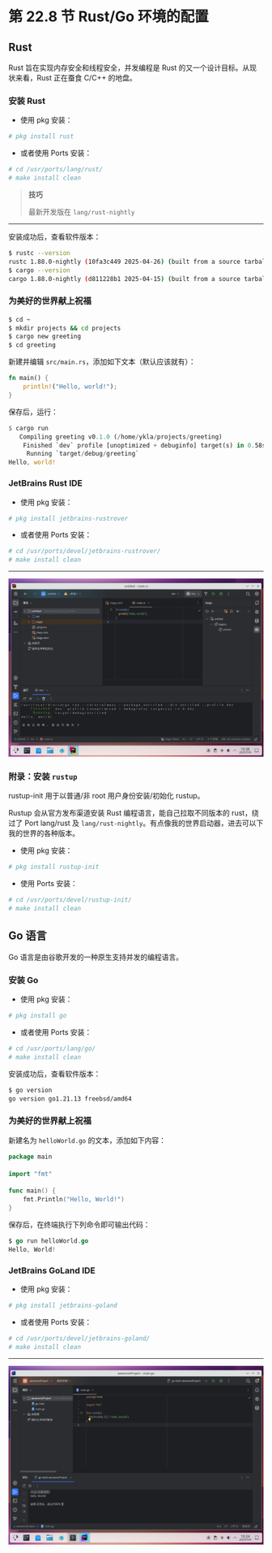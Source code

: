 # 第 22.8 节 Rust/Go 环境的配置

## Rust

Rust 旨在实现内存安全和线程安全，并发编程是 Rust 的又一个设计目标。从现状来看，Rust 正在蚕食 C/C++ 的地盘。

### 安装 Rust

- 使用 pkg 安装：

```sh
# pkg install rust
```

- 或者使用 Ports 安装：

```sh
# cd /usr/ports/lang/rust/ 
# make install clean
```

>**技巧**
>
>最新开发版在 `lang/rust-nightly`

---

安装成功后，查看软件版本：

```sh
$ rustc --version
rustc 1.88.0-nightly (10fa3c449 2025-04-26) (built from a source tarball)
$ cargo --version
cargo 1.88.0-nightly (d811228b1 2025-04-15) (built from a source tarball)
```

### 为美好的世界献上祝福

```sh
$ cd ~
$ mkdir projects && cd projects
$ cargo new greeting
$ cd greeting
```

新建并编辑 `src/main.rs`，添加如下文本（默认应该就有）：

```rust
fn main() {
    println!("Hello, world!");
}
```

保存后，运行：

```rust
$ cargo run
   Compiling greeting v0.1.0 (/home/ykla/projects/greeting)
    Finished `dev` profile [unoptimized + debuginfo] target(s) in 0.58s
     Running `target/debug/greeting`
Hello, world!
```

### JetBrains Rust IDE

- 使用 pkg 安装：

```sh
# pkg install jetbrains-rustrover
```

- 或者使用 Ports 安装：

```sh
# cd /usr/ports/devel/jetbrains-rustrover/
# make install clean
```

---

![](../.gitbook/assets/rust1.png)


### 附录：安装 `rustup`

rustup-init 用于以普通/非 root 用户身份安装/初始化 rustup。

Rustup 会从官方发布渠道安装 Rust 编程语言，能自己拉取不同版本的 rust，绕过了 Port lang/rust 及 `lang/rust-nightly`。有点像我的世界启动器，进去可以下我的世界的各种版本。

- 使用 pkg 安装：

```sh
# pkg install rustup-init
```

- 使用 Ports 安装：

```sh
# cd /usr/ports/devel/rustup-init/ 
# make install clean
```

## Go 语言

Go 语言是由谷歌开发的一种原生支持并发的编程语言。

### 安装 Go

- 使用 pkg 安装：

```sh
# pkg install go
```

- 或者使用 Ports 安装：

```sh
# cd /usr/ports/lang/go/ 
# make install clean
```

安装成功后，查看软件版本：

```sh
$ go version
go version go1.21.13 freebsd/amd64
```

### 为美好的世界献上祝福

新建名为 `helloWorld.go` 的文本，添加如下内容：

```go
package main

import "fmt"

func main() {
    fmt.Println("Hello, World!")
}
```

保存后，在终端执行下列命令即可输出代码：

```go
$ go run helloWorld.go
Hello, World!
```

### JetBrains GoLand IDE

- 使用 pkg 安装：

```sh
# pkg install jetbrains-goland
```

- 或者使用 Ports 安装：

```sh
# cd /usr/ports/devel/jetbrains-goland/ 
# make install clean
```

---

![](../.gitbook/assets/go1.png)
